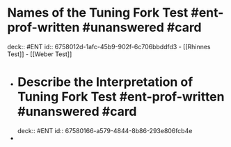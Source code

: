 # Names of the Tuning Fork Test #ent-prof-written #unanswered #card
deck:: #ENT
id:: 6758012d-1afc-45b9-902f-6c706bbddfd3
	- [[Rhinnes Test]]
	- [[Weber Test]]
- # Describe the Interpretation of Tuning Fork Test #ent-prof-written #unanswered #card
  deck:: #ENT
  id:: 67580166-a579-4844-8b86-293e806fcb4e
-